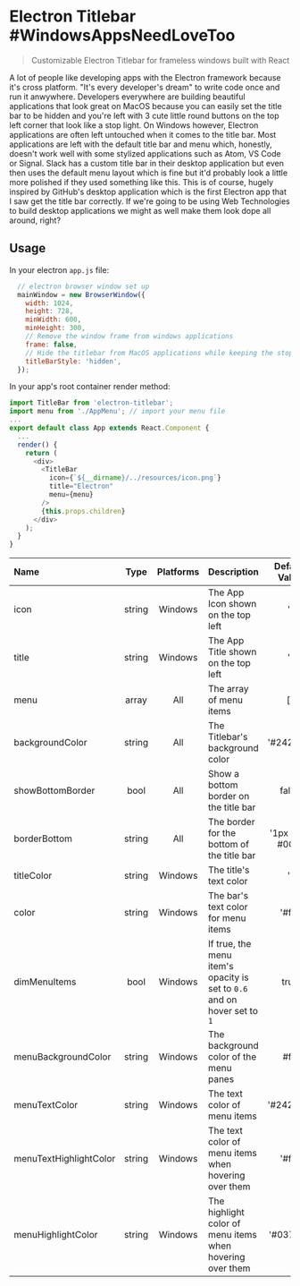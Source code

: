 # Electron Titlebar #WindowsAppsNeedLoveToo

> Customizable Electron Titlebar for frameless windows built with React

A lot of people like developing apps with the Electron framework because it's cross platform. "It's every developer's dream" to write code once and run it anwywhere. Developers everywhere are building beautiful applications that look great on MacOS because you can easily set the title bar to be hidden and you're left with 3 cute little round buttons on the top left corner that look like a stop light. On Windows however, Electron applications are often left untouched when it comes to the title bar. Most applications are left with the default title bar and menu which, honestly, doesn't work well with some stylized applications such as Atom, VS Code or Signal. Slack has a custom title bar in their desktop application but even then uses the default menu layout which is fine but it'd probably look a little more polished if they used something like this. This is of course, hugely inspired by GitHub's desktop application which is the first Electron app that I saw get the title bar correctly. If we're going to be using Web Technologies to build desktop applications we might as well make them look dope all around, right?

## Usage

In your electron `app.js` file:

```js
  // electron browser window set up
  mainWindow = new BrowserWindow({
    width: 1024,
    height: 728,
    minWidth: 600,
    minHeight: 300,
    // Remove the window frame from windows applications
    frame: false,
    // Hide the titlebar from MacOS applications while keeping the stop lights
    titleBarStyle: 'hidden',
  });
```

In your app's root container render method:

```js
import TitleBar from 'electron-titlebar';
import menu from './AppMenu'; // import your menu file
...
export default class App extends React.Component {
  ...
  render() {
    return (
      <div>
        <TitleBar
          icon={`${__dirname}/../resources/icon.png`}
          title="Electron"
          menu={menu}
        />
        {this.props.children}
      </div>
    );
  }
}
```

| Name | Type | Platforms | Description | Default Value |
| :--------- | :--: | :----------: | :------- | :----: |
| icon | string | Windows |The App Icon shown on the top left | '' |
| title | string | Windows |The App Title shown on the top left | '' |
| menu | array | All | The array of menu items | [] |
| backgroundColor | string | All | The Titlebar's background color | '#24292e' |
| showBottomBorder | bool | All | Show a bottom border on the title bar | false |
| borderBottom | string | All | The border for the bottom of the title bar | '1px solid #000' |
| titleColor | string | Windows | The title's text color | '' |
| color | string | Windows | The bar's text color for menu items | '#fff' |
| dimMenuItems | bool | Windows | If true, the menu item's opacity is set to `0.6` and on hover set to `1` | true |
| menuBackgroundColor | string | Windows | The background color of the menu panes | #fff |
| menuTextColor | string | Windows | The text color of menu items | '#24292e' |
| menuTextHighlightColor | string | Windows | The text color of menu items when hovering over them | '#fff' |
| menuHighlightColor | string | Windows | The highlight color of menu items when hovering over them | '#0372ef' |
